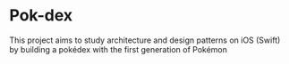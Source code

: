 # Pok-dex
This project aims to study architecture and design patterns on iOS (Swift) by building a pokédex with the first generation of Pokémon
